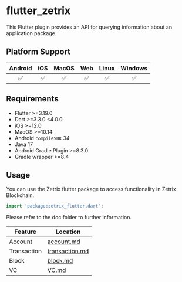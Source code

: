 # flutter_zetrix

This Flutter plugin provides an API for querying information about an application package.

## Platform Support

| Android | iOS | MacOS | Web | Linux | Windows |
|:-------:|:---:|:-----:|:---:|:-----:|:-------:|
|    ✅    |  ✅  |   ✅   |  ✅  |   ✅   |    ✅    |

## Requirements

- Flutter >=3.19.0
- Dart >=3.3.0 <4.0.0
- iOS >=12.0
- MacOS >=10.14
- Android `compileSDK` 34
- Java 17
- Android Gradle Plugin >=8.3.0
- Gradle wrapper >=8.4

## Usage

You can use the Zetrix flutter package to access functionality in Zetrix Blockchain.

```dart
import 'package:zetrix_flutter.dart';

```

Please refer to the doc folder to further information.

| Feature     | Location                             |
|-------------|--------------------------------------|
| Account     | [account.md](doc/account.md)         |
| Transaction | [transaction.md](doc/transaction.md) |
| Block       | [block.md](doc/block.md)             |
| VC          | [VC.md](doc/vc.md)                   |

